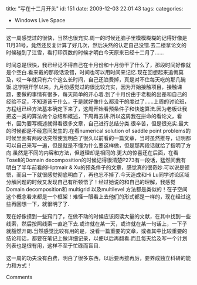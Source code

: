 title: "写在十二月开头"
id: 151
date: 2009-12-03 22:01:43
tags: 
categories: 
- Windows Live Space
---


这一周感觉过的很快，当然也很充实.周一的时候还脑子里模模糊糊的记得好像是11月31号，竟然还反复计算了好几次，然后决然的认定自己没错.去二楼拿论文的时候碰到了江雪，看打印页数的时候才明白今天原来已经十二月了……

时间总是很快，我已经记不得自己在十月份和十月份干了什么了，那段时间好像就是个空白.看来戴的那段话没错，时间也可以用时间来记忆.现在回想起来追悔莫及，哎一年就只有六个这么长时间，自己还浪费掉，真是对不住每天吃的那几碗饭.这学期开学以来，九月份感觉过的很比较充实，因为开始接触项目，接触课题，要做的事情有很多，每天简单的开心着.到了十月份由于老板的出差和自己的经验不足，不知道该干什么，于是就好像什么都没干的度过了……上周的讨论班，方程组已经方法基本确定下来了，这周开始看预条件子和快速算法.因为老板让我把这一类的算法做个总结和概述，下周再去讲.所以这周我在拼命的看论文，看书，因为要写概述就得看很多文章，自己进行总结分类.很辛苦，但是很充实.最大的时候都是不经意间发生的.在看numerical solution of saddle point problems的时候里面有两段话突然使我明白了很久以前看的一篇文章，当时虽然推导，证明都可以自己来写一遍，但是就是不懂为什么要这样做，但是那两段话就给了指明了方向.虽然是不同的内容和方法，但道理却是相同的.更大的惊喜还在后面，在看Toseli的Domain decomposition的时候记得很清楚P273有一段话，猛然间我有明白了半年前看的Hiptmair &amp; Xu的预条件子的文章，感觉真的很奇妙.可以说是顿悟，而且一下就很感觉彻底明白了，再也忘不掉了.今天造成和Hi Lu同学讨论区域分解问题的时候又发现自己有所顿悟了！经过她说的和自己的理解，我感觉Domain decomposition和 multigrid 以及multilevel 方法都是类似的！在子空间这个概念看来都是一个框架！难怪一眼看上去他们的形式都是一样的，现在经过这些再回想一下，就很明了了.

现在好像摸到一些窍门了，在做不动的时候应该阅读大量的文献，在其中找到一些线索，然后按照线索一直追下去.或许就在某一天，或许就在某一句话上，一下子就豁然开朗.当然感觉比较有用的是，没看一篇重要的文章，或者其中比较重要的结论和话，都要在笔记上做详细记录，以便以后再翻看.而且每天给及写一个计划列表也是很有用，这样不至于忙碌而盲目.

这一周的功夫没有白费，明白了很多东西，以后要再接再厉，要养成独立科研的能力和方式！

Comments
